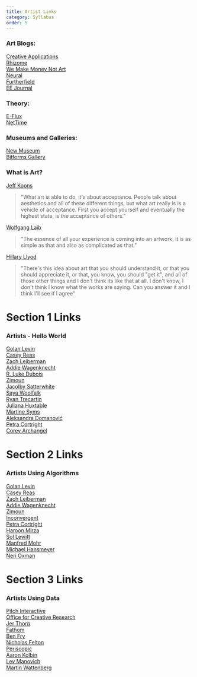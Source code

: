 ```yaml
---
title: Artist Links
category: Syllabus
order: 5
---
```


### Art Blogs:
[Creative Applications](http://www.creativeapplications.net/)<br> 
[Rhizome](http://rhizome.org/)<br> 
[We Make Money Not Art](http://we-make-money-not-art.com/)<br>
[Neural](http://neural.it/)<br>
[Furtherfield](https://www.furtherfield.org/)<br>
[EE Journal](http://eejournal.no/)<br>

### Theory:
[E-Flux](http://www.e-flux.com/)<br> 
[NetTime](http://nettime.org/)<br> 

### Museums and Galleries: 
[New Museum](https://www.newmuseum.org/)<br>
[Bitforms Gallery](http://www.bitforms.com/)<br>


### What is Art?

[Jeff Koons](https://www.youtube.com/watch?v=XTnPq0uIUds)<br>

>"What art is able to do, it's about acceptance. People talk about aesthetics and all of these different things, but what art really is is a vehicle of acceptance. First you accept yourself and eventually the highest state, is the acceptance of others."

[Wolfgang Laib](https://www.youtube.com/watch?v=e-_92MYcANk)<br>

>"The essence of all your experience is coming into an artwork, it is as simple as that and also as complicated as that."

[Hillary Llyod](https://www.youtube.com/watch?v=IZA16b8E07s)<br>

>"There's this idea about art that you should understand it, or that you should appreciate it, or that, you know, you should "get it", and all of those other things and I don't think its like that at all. I don't know, I don't think I know what the works are saying. Can you answer it and I think I'll see if I agree" 

# Section 1 Links

### Artists - Hello World
[Golan Levin](http://www.flong.com/)<br>
[Casey Reas](http://reas.com/)<br>
[Zach Leiberman](http://thesystemis.com/projects/)<br>
[Addie Wagenknecht](http://www.placesiveneverbeen.com/)<br>
[R. Luke Dubois](http://lukedubois.com/)<br>
[Zimoun](http://www.zimoun.net/)<br>
[Jacolby Satterwhite](http://jacolby.com/home.html)<br>
[Saya Woolfalk](http://www.sayawoolfalk.com/)<br>
[Ryan Trecartin](https://vimeo.com/trecartin)<br>
[Juliana Huxtable](http://www.reenaspaulings.com/JH.htm)<br>
[Martine Syms](http://martinesyms.com/)<br>
[Aleksandra Domanović](http://www.tanyaleighton.com/index.php?pageId=445&l=en)<br>
[Petra Cortright](https://www.petracortright.com/)<br>
[Corey Archangel](http://www.coryarcangel.com/)<br>

# Section 2 Links

### Artists Using Algorithms
[Golan Levin](http://www.flong.com/)<br>
[Casey Reas](http://reas.com/)<br>
[Zach Leiberman](http://thesystemis.com/projects/)<br>
[Addie Wagenknecht](http://www.placesiveneverbeen.com/)<br>
[Zimoun](http://www.zimoun.net/)<br>
[Inconvergent](http://img.inconvergent.net/generative/)<br>
[Petra Cortright](https://www.petracortright.com/)<br>
[Haroon Mirza](https://www.lissongallery.com/artists/haroon-mirza)<br>
[Sol Lewitt](http://massmoca.org/sol-lewitt/)<br>
[Manfred Mohr](http://www.bitforms.com/artists/mohr)<br>
[Michael Hansmeyer](http://www.michael-hansmeyer.com/)<br>
[Neri Oxman](http://www.materialecology.com/)<br>


# Section 3 Links

### Artists Using Data
[Pitch Interactive](http://pitchinteractive.com/)<br>
[Office for Creative Research](https://ocr.nyc/)<br>
[Jer Thorp](http://blog.blprnt.com/)<br>
[Fathom](https://fathom.info/)<br>
[Ben Fry](http://benfry.com/)<br>
[Nicholas Felton](http://feltron.com/)<br>
[Periscopic](http://www.periscopic.com/)<br>
[Aaron Kolbin](http://www.aaronkoblin.com/)<br>
[Lev Manovich](http://manovich.net/)<br>
[Martin Wattenberg](http://www.bewitched.com/)<br>

